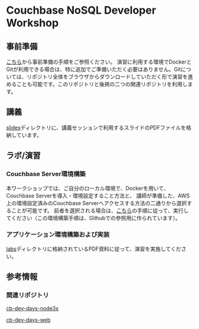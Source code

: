 # Couchbase NoSQL Developer Workshop

## 事前準備

[こちら](https://github.com/YoshiyukiKono/cb-dev-days-couchbase/blob/main/labs/Lab%20-%20Prerequisite%20Steps_JP.pdf)から事前準備の手順をご参照ください。
演習に利用する環境でDockerとGitが利用できる場合は、特に追加でご準備いただく必要はありません。Gitについては、リポジトリ全体をブラウザからダウンロードしていただく形で演習を進めることも可能です。このリポジトリと後掲の二つの関連リポジトリを利用します。

## 講義
[slides](./slides)ディレクトリに、講義セッションで利用するスライドのPDFファイルを格納しています。

## ラボ/演習

### Couchbase Server環境構築

本ワークショップでは、ご自分のローカル環境で、Dockerを用いて、Couchbase Serverを導入・環境設定すること方法と、
講師が準備した、AWS上の環境設定済みのCouchbase Serverへアクセスする方法の二通りから選択することが可能です。
前者を選択される場合は、[こちら](./docs)の手順に従って、実行してください（この環境構築手順は、Githubでの参照用に作られています）。

### アプリケーション環境構築および実装

[labs](./labs)ディレクトリに格納されているPDF資料に従って、演習を実施してください。

## 参考情報
### 関連リポジトリ
[cb-dev-days-node3x](https://github.com/YoshiyukiKono/cb-dev-days-node3x)

[cb-dev-days-web](https://github.com/YoshiyukiKono/cb-dev-days-web)

